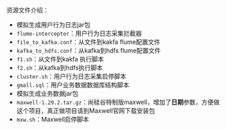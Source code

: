 资源文件介绍：

- 模拟生成用户行为日志jar包
- `flume-interceptor`：用户行为日志采集拦截器
- `file_to_kafka.conf`：从文件到kakfa flume配置文件
- `kafka_to_hdfs.conf`：从kafka到hdfs flume配置文件
- `f1.sh`：从文件到kakfa 执行脚本
- `f2.sh`：从kafka到hdfs执行脚本
- `cluster.sh`：用户行为日志采集启停脚本
- `gmall.sql`：用户业务数据数据库结构脚本
- 模拟生成业务数据jar包
- `maxwell-1.29.2.tar.gz`：尚硅谷特制版maxwell，增加了**日期**参数，方便做这个项目，真正做项目请到Maxwell官网下载安装包
- `mxw.sh`：Maxwell启停脚本